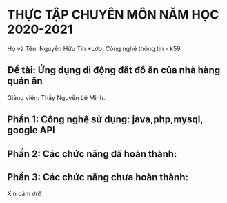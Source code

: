 # THỰC TẬP CHUYÊN MÔN NĂM HỌC 2020-2021
Họ và Tên: Nguyễn Hữu Tin
*Lớp: Công nghệ thông tin - k59
## Đề tài: Ứng dụng di động đăt đồ ăn của nhà hàng quán ăn
Giảng viên: Thầy Nguyễn Lê Minh.
## Phần 1: Công nghệ sử dụng: java,php,mysql, google API
## Phần 2: Các chức năng đã hoàn thành:
## Phần 3: Các chức năng chưa hoàn thành:
Xin cám ơn!
